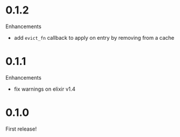 # 0.1.2

Enhancements
  * add `evict_fn` callback to apply on entry by removing from a cache

# 0.1.1

Enhancements
  * fix warnings on elixir v1.4

# 0.1.0

First release!
